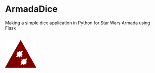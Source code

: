 # ArmadaDice
Making a simple dice application in Python for Star Wars Armada using Flask


<br>
<img src="/assets/Red2hits.png">
